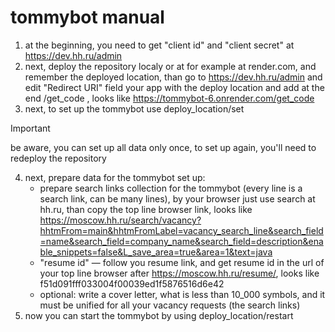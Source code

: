 # tommybot manual
1. at the beginning, you need to get "client id" and "client secret" at https://dev.hh.ru/admin
2. next, deploy the repository localy or at for example at render.com, and remember the deployed location, than go to https://dev.hh.ru/admin and edit "Redirect URI" field your app with the deploy location and add at the end /get_code , looks like https://tommybot-6.onrender.com/get_code
3. next, to set up the tommybot use deploy_location/set
> [!IMPORTANT]
> be aware, you can set up all data only once, to set up again, you'll need to redeploy the repository
4. next, prepare data for the tommybot set up:
   - prepare search links collection for the tommybot (every line is a search link, can be many lines), by your browser just use search at hh.ru, than copy the top line browser link, looks like https://moscow.hh.ru/search/vacancy?hhtmFrom=main&hhtmFromLabel=vacancy_search_line&search_field=name&search_field=company_name&search_field=description&enable_snippets=false&L_save_area=true&area=1&text=java
   - "resume id" — follow you resume link, and get resume id in the url of your top line browser after https://moscow.hh.ru/resume/, looks like f51d091fff033004f00039ed1f5876516d6e42
   - optional: write a cover letter, what is less than 10_000 symbols, and it must be unified for all your vacancy requests (the search links)
5. now you can start the tommybot by using deploy_location/restart
